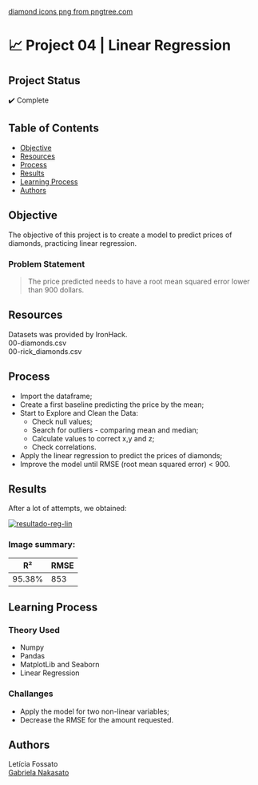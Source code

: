 <a href="https://pngtree.com/so/diamond icons?sce=attr">diamond icons png from pngtree.com</a>

<h1>📈 Project 04 | Linear Regression </h1>

## Project Status
:heavy_check_mark: Complete

## Table of Contents 
- [Objective](#objective)
- [Resources](#Resources)
- [Process](#Process)
- [Results](#Results)
- [Learning Process](#Learning_Process)
- [Authors](#Authors)

## Objective
The objective of this project is to create a model to predict prices of diamonds, practicing linear regression.

### Problem Statement
> The price predicted needs to have a root mean squared error lower than 900 dollars.

## Resources
Datasets was provided by IronHack. <br>
00-diamonds.csv<br>
00-rick_diamonds.csv<br>

## Process
- Import the dataframe;
- Create a first baseline predicting the price by the mean;
- Start to Explore and Clean the Data:
     - Check null values;
     - Search for outliers - comparing mean and median;
     - Calculate values to correct x,y and z;
     - Check correlations.
- Apply the linear regression to predict the prices of diamonds;
- Improve the model until RMSE (root mean squared error) < 900.

## Results
After a lot of attempts, we obtained:

<a href="https://ibb.co/SBP2gFW"><img src="https://i.ibb.co/yqXDCHG/resultado-reg-lin.jpg" alt="resultado-reg-lin" border="0"></a><br /><a target='_blank' href='https://pt-br.imgbb.com/'></a>
 ### Image summary:
|    R²   |  RMSE  |
|  -----  | -------|
| 95.38%  |    853 |
     
## Learning Process

### Theory Used
- Numpy
- Pandas
- MatplotLib and Seaborn
- Linear Regression

### Challanges
- Apply the model for two non-linear variables;
- Decrease the RMSE for the amount requested.
 
## Authors
Letícia Fossato <br>
[Gabriela Nakasato](https://github.com/gabrielanakasato)
